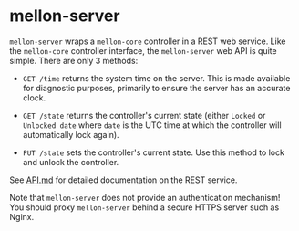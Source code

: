 # mellon-server

`mellon-server` wraps a `mellon-core` controller in a REST web
service. Like the `mellon-core` controller interface, the
`mellon-server` web API is quite simple. There are only 3 methods:

* `GET /time` returns the system time on the server. This is made
  available for diagnostic purposes, primarily to ensure the server
  has an accurate clock.

* `GET /state` returns the controller's current state (either `Locked`
  or `Unlocked date` where `date` is the UTC time at which the
  controller will automatically lock again).

* `PUT /state` sets the controller's current state. Use this method to
  lock and unlock the controller.

See [API.md](API.md) for detailed documentation on the REST service.

Note that `mellon-server` does not provide an authentication
mechanism! You should proxy `mellon-server` behind a secure HTTPS
server such as Nginx.
